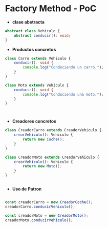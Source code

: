 # Factory Method - PoC


- **clase abstracta**

``` typescript
abstract class Vehiculo {
    abstract conducir(): void;
}

```


- **Productos concretos**

```typescript
class Carro extends Vehiculo {
    conducir(): void {
        console.log("Conduciendo un carro.");
    }
}

class Moto extends Vehiculo {
    conducir(): void {
        console.log("Conduciendo una moto.");
    }
}




```


- **Creadores concretos**

```typescript
class CreadorCarro extends CreadorVehiculo {
    crearVehiculo(): Vehiculo {
        return new Coche();
    }
}

class CreadorMoto extends CreadorVehiculo {
    crearVehiculo(): Vehiculo {
        return new Moto();
    }
}



```

- **Uso de Patron**


```typescript

const creadorCarro = new CreadorCoche();
creadorCarro.conducirVehiculo();

const creadorMoto = new CreadorMoto();
creadorMoto.conducirVehiculo();

```
